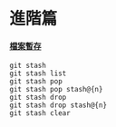 # 進階篇

#### [檔案暫存](stash.md)

    git stash
    git stash list
    git stash pop
    git stash pop stash@{n}
    git stash drop
    git stash drop stash@{n}
    git stash clear

<br><br><br>
